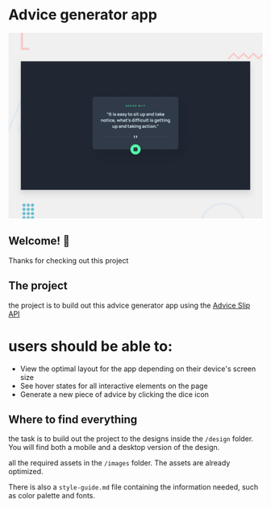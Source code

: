 # Advice generator app

![Design preview for the Advice generator app](./design/desktop-preview.jpg)

## Welcome! 👋

Thanks for checking out this project


## The project

the project is to build out this advice generator app using the [Advice Slip API](https://api.adviceslip.com)

# users should be able to:

- View the optimal layout for the app depending on their device's screen size
- See hover states for all interactive elements on the page
- Generate a new piece of advice by clicking the dice icon

## Where to find everything

the task is to build out the project to the designs inside the `/design` folder. You will find both a mobile and a desktop version of the design.

all the required assets in the `/images` folder. The assets are already optimized.

There is also a `style-guide.md` file containing the information  needed, such as color palette and fonts.
